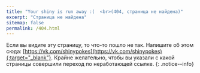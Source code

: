 ```yaml
---
title: "Your shiny is run away :(  <br>(404, страница не найдена)"
excerpt: "Страница не найдена"
sitemap: false
permalink: /404.html
---
```


Если вы видите эту страницу, то что-то пошло не так. Напишите об этом сюда: [https://vk.com/shinypokes](https://vk.com/shinypokes){:target="_blank"}. Крайне желательно, чтобы вы указали с какой страницы совершили переход по неработающей ссылке. 
{: .notice--info}
